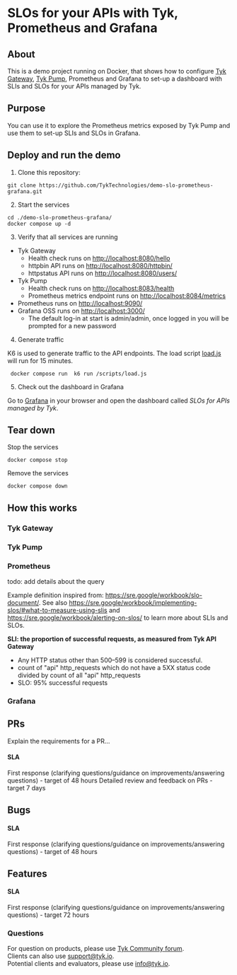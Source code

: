 # SLOs for your APIs with Tyk, Prometheus and Grafana
<!-- Tell other people why your project is useful, what they can do with your project, and how they can use it.
As explained in GitHub it typically includes information on:
1. What the project does
2. Why the project is useful
3. How users can get started with the project
4. Where users can get help with your project
5. Who maintains and contributes to the project
For more details check GitHub [doc](https://docs.github.com/en/repositories/managing-your-repositorys-settings-and-features/customizing-your-repository/about-readmes)

PLEASE CHANGE THIS FILE NAME TO BE "README.md" so GitHub can automatically surface it to repository visitors.
-->

## About

This is a demo project running on Docker, that shows how to configure [Tyk Gateway](https://github.com/TykTechnologies/tyk), [Tyk Pump](https://github.com/TykTechnologies/tyk-pump), Prometheus and Grafana to set-up a dashboard with SLIs and SLOs for your APIs managed by Tyk.
  
## Purpose

You can use it to explore the Prometheus metrics exposed by Tyk Pump and use them to set-up SLIs and SLOs in Grafana.
  
## Deploy and run the demo

1. Clone this repository:

```
git clone https://github.com/TykTechnologies/demo-slo-prometheus-grafana.git
```

2. Start the services

```
cd ./demo-slo-prometheus-grafana/
docker compose up -d
```

3. Verify that all services are running

- Tyk Gateway
    - Health check runs on [http://localhost:8080/hello](http://localhost:8080/hello)
    - httpbin API runs on [http://localhost:8080/httpbin/](http://localhost:8080/httpbin/)
    - httpstatus API runs on [http://localhost:8080/users/](http://localhost:8080/users/)
- Tyk Pump
    - Health check runs on [http://localhost:8083/health](http://localhost:8083/health)
    - Prometheus metrics endpoint runs on [http://localhost:8084/metrics](http://localhost:8084/metrics)
- Prometheus runs on [http://localhost:9090/](http://localhost:9090/)
- Grafana OSS runs on [http://localhost:3000/](http://localhost:3000/)
    - The default log-in at start is admin/admin, once logged in you will be prompted for a new password

4. Generate traffic

K6 is used to generate traffic to the API endpoints. The load script [load.js](./deployments/k6/load.js) will run for 15 minutes.

```
 docker compose run  k6 run /scripts/load.js
```

5. Check out the dashboard in Grafana

Go to [Grafana](http://localhost:3000/) in your browser and open the dashboard called *SLOs for APIs managed by Tyk*.


## Tear down

Stop the services

```
docker compose stop
```

Remove the services

```
docker compose down
```

## How this works

### Tyk Gateway

### Tyk Pump

### Prometheus

todo: add details about the query

Example definition inspired from: https://sre.google/workbook/slo-document/. See also https://sre.google/workbook/implementing-slos/#what-to-measure-using-slis and https://sre.google/workbook/alerting-on-slos/ to learn more about SLIs and SLOs.


__SLI: the proportion of successful requests, as measured from Tyk API Gateway__

* Any HTTP status other than 500–599 is considered successful.
* count of "api" http_requests which do not have a 5XX status code divided by count of all "api" http_requests
* SLO: 95% successful requests

### Grafana





## PRs
Explain the requirements for a PR...
  
#### SLA
First response (clarifying questions/guidance on improvements/answering questions) - target of 48 hours
Detailed review and feedback on PRs - target 7 days
  
  
  
## Bugs

#### SLA
First response (clarifying questions/guidance on improvements/answering questions) - target of 48 hours
  
  
  
## Features
  
#### SLA
First response (clarifying questions/guidance on improvements/answering questions) - target 72 hours
  
### Questions
For question on products, please use [Tyk Community forum](https://community.tyk.io/).
  <br>
Clients can also use support@tyk.io.
   <br>
Potential clients and evaluators, please use info@tyk.io.

  
